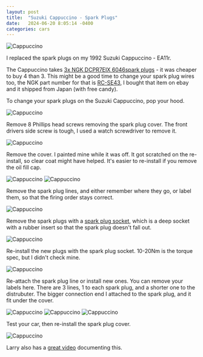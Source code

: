 ```yaml
---
layout: post
title:  "Suzuki Cappuccino - Spark Plugs"
date:   2024-06-20 8:05:14 -0400
categories: cars
---
```


![Cappuccino](/images/capsp/7.jpg)

I replaced the spark plugs on my 1992 Suzuki Cappuccino - EA11r. 

The Cappuccino takes [3x NGK DCPR7EIX 6046spark plugs](https://amzn.to/3VBdcNP) - it was cheaper to buy 4 than 3. 
This might be a good time to change your spark plug wires too, the NGK part number for that is [RC-SE43](https://www.ebay.com/itm/395493351400), I bought that item on ebay and it shipped from Japan (with free candy). 

To change your spark plugs on the Suzuki Cappuccino, pop your hood. 

![Cappuccino](/images/capsp/1.jpg)

Remove 8 Phillips head screws removing the spark plug cover. The front drivers side screw is tough, I used a watch screwdriver to remove it. 

![Cappuccino](/images/capsp/2.jpg)

Remove the cover. I painted mine while it was off. It got scratched on the re-install, so clear coat might have helped. It's easier to re-install if you remove the oil fill cap. 

![Cappuccino](/images/capsp/3.jpg)
![Cappuccino](/images/capsp/6.jpg)

Remove the spark plug lines, and either remember where they go, or label them, so that the firing order stays correct. 

![Cappuccino](/images/capsp/4.jpg)

Remove the spark plugs with a [spark plug socket](https://amzn.to/3VOZIPJ), which is a deep socket with a rubber insert so that the spark plug doesn't fall out. 

![Cappuccino](/images/capsp/5.jpg)

Re-install the new plugs with the spark plug socket. 10-20Nm is the torque spec, but I didn't check mine. 

![Cappuccino](/images/capsp/8.jpg)

Re-attach the spark plug line or install new ones.  You can remove your labels here. There are 3 lines, 1 to each spark plug, and a shorter one to the distrubuter. The bigger connection end I attached to the spark plug, and it fit under the cover.  

![Cappuccino](/images/capsp/9.jpg)
![Cappuccino](/images/capsp/11.jpg)
![Cappuccino](/images/capsp/12.jpg)

Test your car, then re-install the spark plug cover. 

![Cappuccino](/images/capsp/10.jpg)

Larry also has a [great video](https://www.youtube.com/watch?v=PiD3RfLF6YA) documenting this. 